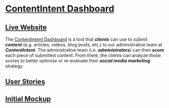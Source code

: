 # [ContentIntent Dashboard](https://contentintent.herokuapp.com/)

## [Live Website](https://contentintent.herokuapp.com/)

The [ContentIntent Dashboard](https://contentintent.herokuapp.com/) is a tool that **_clients_** can use to submit **_content_** (e.g. articles, videos, blog posts, etc.) to our administrative team at **_ContentIntent_**. The administrative team (i.e. **_administrators_**) can then **_score_** each piece of submitted content. From there, the clients can analyze those scores to better optimize or re-evaluate their **_social media marketing_** strategy.

## [User Stories](https://docs.google.com/document/d/e/2PACX-1vSbh-xjlVhgA3C-ge2lpnPWIzROg96GCcywvEodY0sIqLbu5DeRq6tVc6JiOh9s4PMbwCniC1REKhfe/pub)

## [Initial Mockup](https://contentintent.herokuapp.com/mockup)
